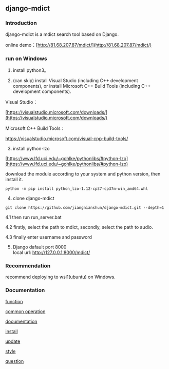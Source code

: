 ﻿## django-mdict

### Introduction

django-mdict is a mdict search tool based on Django.

online demo：[http://81.68.207.87/mdict/](http://81.68.207.87/mdict/)

### run on Windows

1. install python3。

2. (can skip) install Visual Studio (including C++ development components), or install Microsoft C++ Build Tools (including C++ development components).

Visual Studio：

[https://visualstudio.microsoft.com/downloads/](https://visualstudio.microsoft.com/downloads/)

Microsoft C++ Build Tools：

[https://visualstudio.microsoft.com/visual-cpp-build-tools/
](https://visualstudio.microsoft.com/visual-cpp-build-tools/
)

3. install python-lzo

[https://www.lfd.uci.edu/~gohlke/pythonlibs/#python-lzo](https://www.lfd.uci.edu/~gohlke/pythonlibs/#python-lzo)

download the module according to your system and python version, then install it.

```
python -m pip install python_lzo-1.12-cp37-cp37m-win_amd64.whl
```

4. clone django-mdict

```
git clone https://github.com/jiangnianshun/django-mdict.git --depth=1
```

4.1 then run run_server.bat

4.2 firstly, select the path to mdict, secondly, select the path to audio.

4.3 finally enter username and password

5. Django dafault port 8000
<br />local url: http://127.0.0.1:8000/mdict/
   
### Recommendation

recommend deploying to wsl1(ubuntu) on Windows.

### Documentation

[function](doc/doc_func.md)

[common operation](doc/doc_op.md)

[documentation](doc/doc_index.md)

[install](doc/doc_deploy.md)

[update](doc/doc_update.md)

[style](doc/doc_style.md)

[question](doc/doc_question.md)

